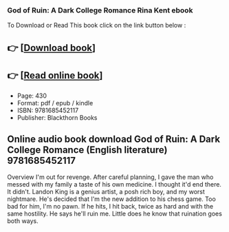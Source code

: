 ### God of Ruin: A Dark College Romance Rina Kent ebook

To Download or Read This book click on the link button below :

## 👉  [**[Download book](http://get-pdfs.com/download.php?group=book&from=github.com&id=680048&lnk=1063 "Download book")**]

## 👉  [**[Read online book](http://get-pdfs.com/download.php?group=book&from=github.com&id=680048&lnk=1063 "Read online book")**]


* Page: 430
* Format: pdf / epub / kindle
* ISBN: 9781685452117
* Publisher: Blackthorn Books



## Online audio book download God of Ruin: A Dark College Romance (English literature) 9781685452117 


Overview
I&#039;m out for revenge. After careful planning, I gave the man who messed with my family a taste of his own medicine. I thought it&#039;d end there. It didn&#039;t. Landon King is a genius artist, a posh rich boy, and my worst nightmare. He&#039;s decided that I&#039;m the new addition to his chess game. Too bad for him, I&#039;m no pawn. If he hits, I hit back, twice as hard and with the same hostility. He says he&#039;ll ruin me. Little does he know that ruination goes both ways.



